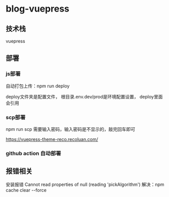 # blog-vuepress

## 技术栈

vuepress

## 部署

### js部署

自动打包上传：npm run deploy

deploy文件夹是配置文件，
根目录.env.dev/prod是环境配置设置，
deploy里面会引用

### scp部署

npm run scp
需要输入密码，输入密码是不显示的，敲完回车即可

<https://vuepress-theme-reco.recoluan.com/>

### github action 自动部署

## 报错相关

安装报错 Cannot read properties of null (reading 'pickAlgorithm')
解决：npm cache clear --force
